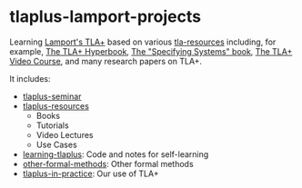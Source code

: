 # tlaplus-lamport-projects

Learning [Lamport's TLA+](http://research.microsoft.com/en-us/um/people/lamport/tla/tla.html)
based on various [tla-resources](https://github.com/hengxin/tlaplus-lamport-projects/tree/master/tlaplus-resources) 
including, for example, [The TLA+ Hyperbook](http://research.microsoft.com/en-us/um/people/lamport/tla/hyperbook.html),
[The "Specifying Systems" book](http://lamport.azurewebsites.net/tla/book.html),
[The TLA+ Video Course](http://lamport.azurewebsites.net/video/videos.html),
and many research papers on TLA+.


It includes:

- [tlaplus-seminar](https://github.com/Disalg-ICS-NJU/tlaplus-lamport-projects/tree/master/tlaplus-seminar)
- [tlaplus-resources](https://github.com/Disalg-ICS-NJU/tlaplus-lamport-projects/tree/master/tlaplus-resources)
  - Books
  - Tutorials
  - Video Lectures
  - Use Cases
- [learning-tlaplus](https://github.com/Disalg-ICS-NJU/tlaplus-lamport-projects/tree/master/learning-tlaplus): Code and notes for self-learning
- [other-formal-methods](https://github.com/Disalg-ICS-NJU/tlaplus-lamport-projects/tree/master/other-formal-methods): Other formal methods
- [tlaplus-in-practice](https://github.com/Disalg-ICS-NJU/tlaplus-lamport-projects/tree/master/tlaplus-in-practice): Our use of TLA+
